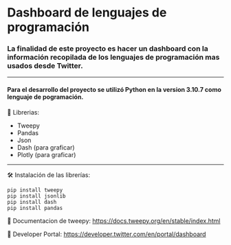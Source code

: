 # Dashboard de lenguajes de programación

### La finalidad de este proyecto es hacer un dashboard con la información recopilada de los lenguajes de programación mas usados desde Twitter.

---
#### Para el desarrollo del proyecto se utilizó Python en la version 3.10.7 como lenguaje de pogramación.

📖 Librerias: 
 - Tweepy
 - Pandas
 - Json
 - Dash (para graficar)
 - Plotly (para graficar)
---

🛠️ Instalación de las librerías: 
```
pip install tweepy
pip install jsonlib
pip install dash
pip install pandas
```

 
📌 Documentacion de tweepy:  https://docs.tweepy.org/en/stable/index.html
 
📌 Developer Portal:  https://developer.twitter.com/en/portal/dashboard
 
 
 
